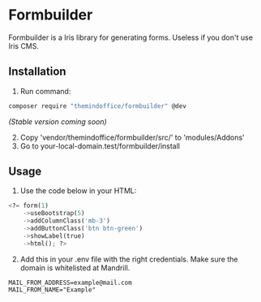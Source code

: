 # Formbuilder

Formbuilder is a Iris library for generating forms. Useless if you don't use Iris CMS.

## Installation
1. Run command:
```bash
composer require "themindoffice/formbuilder" @dev
```
*(Stable version coming soon)*


2. Copy 'vendor/themindoffice/formbuilder/src/' to 'modules/Addons'
3. Go to your-local-domain.test/formbuilder/install

## Usage

1. Use the code below in your HTML:

```python
<?= form(1)
    ->useBootstrap(5)
    ->addColumnClass('mb-3')
    ->addButtonClass('btn btn-green')
    ->showLabel(true)
    ->html(); ?>
```

2. Add this in your .env file with the right credentials. Make sure the domain is whitelisted at Mandrill.
```
MAIL_FROM_ADDRESS=example@mail.com
MAIL_FROM_NAME="Example"
```
